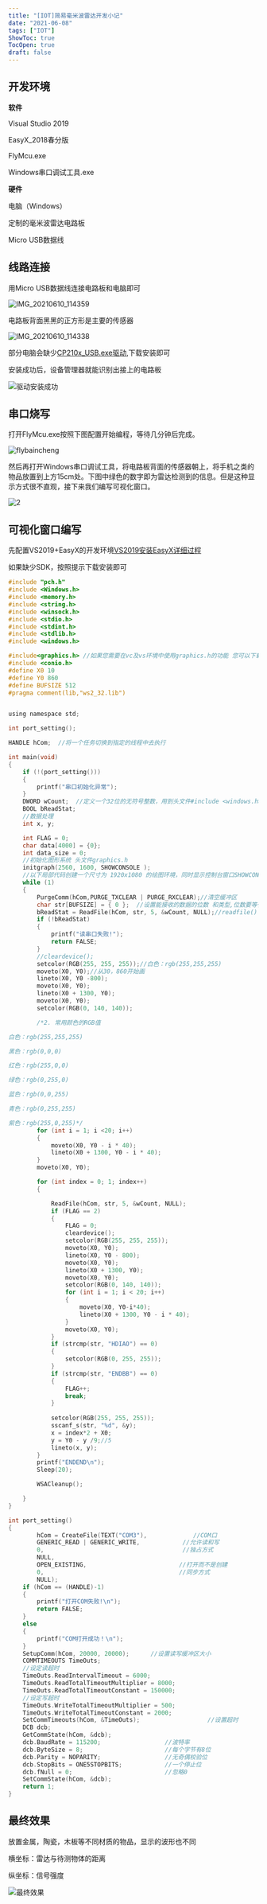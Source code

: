 ```yaml
---
title: "[IOT]简易毫米波雷达开发小记"
date: "2021-06-08"
tags: ["IOT"]
ShowToc: true
TocOpen: true
draft: false
---
```


## 开发环境

**软件**

Visual Studio 2019

EasyX_2018春分版

FlyMcu.exe

Windows串口调试工具.exe

**硬件**

电脑（Windows）

定制的毫米波雷达电路板

Micro USB数据线

## 线路连接

用Micro USB数据线连接电路板和电脑即可

<img src="https://www.kro1lsec.com:442/images/2021/06/10/20210610190914.jpg" alt="IMG_20210610_114359"  />

电路板背面黑黑的正方形是主要的传感器

![IMG_20210610_114338](https://www.kro1lsec.com:442/images/2021/06/10/20210610191155.jpg)

部分电脑会缺少[CP210x_USB.exe驱动](https://www.drvsky.com/driver/CP2102.htm),下载安装即可

安装成功后，设备管理器就能识别出接上的电路板

![驱动安装成功](https://www.kro1lsec.com:442/images/2021/06/10/20210610191008.png)

## 串口烧写

打开FlyMcu.exe按照下图配置开始编程，等待几分钟后完成。

![flybaincheng](https://www.kro1lsec.com:442/images/2021/06/10/20210610191026.jpg)

然后再打开Windows串口调试工具，将电路板背面的传感器朝上，将手机之类的物品放置到上方15cm处。下图中绿色的数字即为雷达检测到的信息。但是这种显示方式很不直观，接下来我们编写可视化窗口。

![2](https://www.kro1lsec.com:442/images/2021/06/10/20210610191022.jpg)

## 可视化窗口编写

先配置VS2019+EasyX的开发环境[VS2019安装EasyX详细过程](https://blog.csdn.net/weixin_46204734/article/details/109185309)

如果缺少SDK，按照提示下载安装即可

```c
#include "pch.h"
#include <Windows.h>
#include <memory.h>
#include <string.h>
#include <winsock.h>
#include <stdio.h>
#include <stdint.h>
#include <stdlib.h>
#include <windows.h>

#include<graphics.h> //如果您需要在vc及vs环境中使用graphics.h的功能 您可以下载EasyX图形库
#include <conio.h>
#define X0 10
#define Y0 860
#define BUFSIZE 512
#pragma comment(lib,"ws2_32.lib")


using namespace std;

int port_setting();

HANDLE hCom;  //将一个任务切换到指定的线程中去执行

int main(void)
{
	if (!(port_setting()))
	{
		printf("串口初始化异常");
	}
	DWORD wCount;  //定义一个32位的无符号整数，用到头文件#include <windows.h>
	BOOL bReadStat;
	//数据处理
	int x, y;

	int FLAG = 0;
	char data[4000] = {0};
	int data_size = 0;
	//初始化图形系统 头文件graphics.h   
    initgraph(2560, 1600, SHOWCONSOLE ); 
	//以下局部代码创建一个尺寸为 1920x1080 的绘图环境，同时显示控制台窗口SHOWCONSOLE：2560 x 1600
	while (1)
	{
		PurgeComm(hCom,PURGE_TXCLEAR | PURGE_RXCLEAR);//清空缓冲区
		char str[BUFSIZE] = { 0 };	//设置能接收的数据的位数 和类型,位数要等于一个数据包位数，否则数据包将混叠
		bReadStat = ReadFile(hCom, str, 5, &wCount, NULL);//readfile() 函数读取一个文件，并写入到输出缓冲。
		if (!bReadStat)
		{
			printf("读串口失败!");
			return FALSE;
		} 
		//cleardevice();
		setcolor(RGB(255, 255, 255));//白色：rgb(255,255,255)
		moveto(X0, Y0);//从30，860开始画
		lineto(X0, Y0 -800);
		moveto(X0, Y0);
		lineto(X0 + 1300, Y0);
		moveto(X0, Y0);
		setcolor(RGB(0, 140, 140));

		/*2. 常用颜色的RGB值

白色：rgb(255,255,255)

黑色：rgb(0,0,0)

红色：rgb(255,0,0)

绿色：rgb(0,255,0)

蓝色：rgb(0,0,255)

青色：rgb(0,255,255)

紫色：rgb(255,0,255)*/
		for (int i = 1; i <20; i++)
		{
			moveto(X0, Y0 - i * 40);
			lineto(X0 + 1300, Y0 - i * 40);
		}
		moveto(X0, Y0);

		for (int index = 0; 1; index++) 
		{

			ReadFile(hCom, str, 5, &wCount, NULL);
			if (FLAG == 2)
			{
				FLAG = 0;
				cleardevice();
				setcolor(RGB(255, 255, 255));
				moveto(X0, Y0);
				lineto(X0, Y0 - 800);
				moveto(X0, Y0);
				lineto(X0 + 1300, Y0);
				moveto(X0, Y0);
				setcolor(RGB(0, 140, 140));
				for (int i = 1; i < 20; i++)
				{
					moveto(X0, Y0-i*40);
					lineto(X0 + 1300, Y0 - i * 40);
				}
				moveto(X0, Y0);
			}
			if (strcmp(str, "HDIAO") == 0)
			{
				setcolor(RGB(0, 255, 255));
			}
			if (strcmp(str, "ENDBB") == 0)
			{
				FLAG++;
				break;
			}
			
			setcolor(RGB(255, 255, 255));
			sscanf_s(str, "%d", &y);
			x = index*2 + X0;
			y = Y0 - y /9;//5
			lineto(x, y);
		}
		printf("ENDEND\n");
		Sleep(20);

		WSACleanup();

	}
}

int port_setting()
{
	    hCom = CreateFile(TEXT("COM3"),				//COM口
		GENERIC_READ | GENERIC_WRITE,			 //允许读和写
		0,										 //独占方式
		NULL,
		OPEN_EXISTING,							//打开而不是创建
		0,										//同步方式
		NULL);
	if (hCom == (HANDLE)-1)
	{
		printf("打开COM失败!\n");
		return FALSE;
	}
	else
	{
		printf("COM打开成功！\n");
	}
	SetupComm(hCom, 20000, 20000);		//设置读写缓冲区大小
	COMMTIMEOUTS TimeOuts;
	//设定读超时
	TimeOuts.ReadIntervalTimeout = 6000;
	TimeOuts.ReadTotalTimeoutMultiplier = 8000;
	TimeOuts.ReadTotalTimeoutConstant = 150000;
	//设定写超时
	TimeOuts.WriteTotalTimeoutMultiplier = 500;
	TimeOuts.WriteTotalTimeoutConstant = 2000;
	SetCommTimeouts(hCom, &TimeOuts);					//设置超时
	DCB dcb;
	GetCommState(hCom, &dcb);
	dcb.BaudRate = 115200;					//波特率 
	dcb.ByteSize = 8;						//每个字节有8位
	dcb.Parity = NOPARITY;					//无奇偶校验位
	dcb.StopBits = ONE5STOPBITS;			//一个停止位
	dcb.fNull = 0;							//忽略0
	SetCommState(hCom, &dcb);
	return 1;
}
```

## 最终效果

放置金属，陶瓷，木板等不同材质的物品，显示的波形也不同

横坐标：雷达与待测物体的距离

纵坐标：信号强度

![最终效果](https://www.kro1lsec.com:442/images/2021/06/10/20210610191016.png)